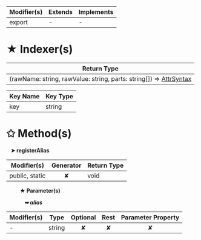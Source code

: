 | Modifier(s)                            | Extends                      | Implements                                    |
|----------------------------------------|------------------------------|-----------------------------------------------|
| export | - | - |

# &#9733; Indexer(s)

| Return Type                      |
|----------------------------------|
| (rawName: string, rawValue: string, parts: string[]) =&gt; [AttrSyntax](/jit/class/ast/attrsyntax) |

| Key Name                                 | Key Type                       |
|------------------------------------------|--------------------------------|
| key | string |

# &#10025; Method(s)

&nbsp;&nbsp; **&#10148; registerAlias**

| Modifier(s)                              | Generator                          | Return Type                       |
|------------------------------------------|:----------------------------------:|-----------------------------------|
| public, static | ✘ | void |

&nbsp;&nbsp;&nbsp;&nbsp;&nbsp;&nbsp;&nbsp;&nbsp; **&#9733; Parameter(s)**

&nbsp;&nbsp;&nbsp;&nbsp;&nbsp;&nbsp;&nbsp;&nbsp;&nbsp;&nbsp;&nbsp; _**&#10149; alias**_

| Modifier(s)                              | Type                        | Optional                           | Rest                          | Parameter Property                          |
|------------------------------------------|-----------------------------|:----------------------------------:|:-----------------------------:|:-------------------------------------------:|
| - | string | ✘  | ✘ | ✘ |
